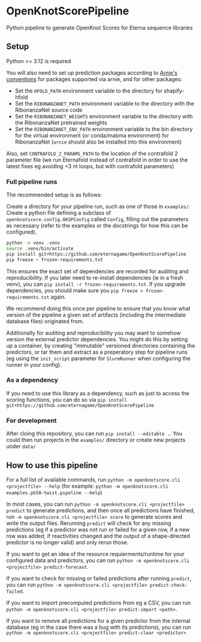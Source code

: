 # OpenKnotScorePipeline
Python pipeline to generate OpenKnot Scores for Eterna sequence libraries

## Setup
Python >= 3.12 is required

You will also need to set up prediction packages according to [Arnie's conventions](https://daslab.github.io/arnie/#/setup/environment)
for packages supported via arnie, and for other packages:
* Set the `HFOLD_PATH` environment variable to the directory for shapify-hfold
* Set the `RIBONANZANET_PATH` environment variable to the directory with the RibonanzaNet source code
* Set the `RIBONANZANET_WEIGHTS` environment variable to the directory with the RibonanzaNet pretrained weights
* Set the `RIBONANZANET_ENV_PATH` environment variable to the bin directory for the virtual environment
  (or conda/mabma environment) for RibonanzaNet (`arnie` should also be installed into this environment)

Also, set `CONTRAFOLD_2_PARAMS_PATH` to the location of the contrafold 2 parameter file (we run Eternafold
instead of contrafold in order to use the latest fixes eg avoiding <3 nt loops, but with contrafold parameters)

### Full pipeline runs
The recommended setup is as follows:

Create a directory for your pipeline run, such as one of those in `examples/`. Create a python file
defining a subclass of `openknotscore.config.OKSPConfig` called `Config`, filling out the parameters
as necessary (refer to the examples or the docstrings for how this can be configured).

```sh
python -m venv .venv
source .venv/bin/activate
pip install git+https://github.com/eternagame/OpenKnotScorePipeline
pip freeze > frozen-requirements.txt
```
This ensures the exact set of dependencies are recorded for auditing and reproducibility. If you later
need to re-install dependencies (ie in a fresh venv), you can `pip install -r frozen-requirements.txt`.
If you upgrade dependencies, you should make sure you `pip freeze > frozen-requirements.txt` again. 

We recommend doing this once per pipeline to ensure that you know what version of the pipeline
a given set of artifacts (including the intermediate database files) originated from.

Additionally for auditing and reproducibility you may want to somehow version the external predictor
dependencies. You might do this by setting up a container, by creating "immutable" versioned directories
containing the predictors, or tar them and extract as a preperatory step for pipeline runs
(eg using the `init_script` parameter for `SlurmRunner` when configuring the runner in your config).

### As a dependency
If you need to use this library as a dependency, such as just to access the scoring functions,
you can do so via `pip install git+https://github.com/eternagame/OpenKnotScorePipeline`

### For development
After cloing this repository, you can run `pip install --editable .`. You could then run projects in the `examples/`
directory or create new projects under `data/`

## How to use this pipeline
For a full list of available commands, run `python -m openknotscore.cli <projectfile> --help`
(for example: `python -m openknotscore.cli examples.pk50-twist.pipeline --help`)

In most cases, you can run `python -m openknotscore.cli <projectfile> predict` to generate predictions,
and then once all predictions have finished, run `-m openknotscore.cli <projectfile> score` to generate
scores and write the output files. Rerunning `predict` will check for any missing predictions (eg
if a predictor was not run or failed for a given row, if a new row was added, if reactivities changed and
the output of a shape-directed predictor is no longer valid) and only rerun those.

If you want to get an idea of the resource requierments/runtime for your configured data and predictors,
you can run `python -m openknotscore.cli <projectfile> predict-forecast`.

If you want to check for missing or failed predictions after running `predict`, 
you can run `python -m openknotscore.cli <projectfile> predict-check-failed`.

If you want to import precomputed predictions from eg a CSV, 
you can run `python -m openknotscore.cli <projectfile> predict-import <path>`.

If you want to remove all predictions for a given predictor from the internal database (eg in the case
there was a bug with its predictions), you can run `python -m openknotscore.cli <projectfile> predict-clear <predictor>`
